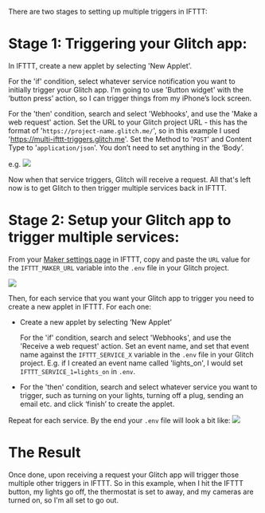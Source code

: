 There are two stages to setting up multiple triggers in IFTTT:

# Stage 1: Triggering your Glitch app:

In IFTTT, create a new applet by selecting 'New Applet'.

For the 'if' condition, select whatever service notification you want to initially trigger your Glitch app. I'm going to use 'Button widget' with the ‘button press’ action, so I can trigger things from my iPhone’s lock screen.

For the 'then' condition, search and select 'Webhooks', and use the 'Make a web request' action. Set the URL to your Glitch project URL - this has the format of '`https://project-name.glitch.me/`', so in this example I used 'https://multi-ifttt-triggers.glitch.me'. Set the Method to '`POST`' and Content Type to '`application/json`'. You don’t need to set anything in the ‘Body’.

e.g. ![](https://cdn.glitch.com/4761356a-9369-4e79-9d1e-a8306e8c00b5%2FiftttWebRequestSettings.png)

Now when that service triggers, Glitch will receive a request. All that's left now is to get Glitch to then trigger multiple services back in IFTTT.

# Stage 2: Setup your Glitch app to trigger multiple services:

From your [Maker settings page](https://ifttt.com/services/maker_webhooks/settings) in IFTTT, copy and paste the `URL` value for the `IFTTT_MAKER_URL` variable into the `.env` file in your Glitch project.

![](https://cdn.glitch.com/4761356a-9369-4e79-9d1e-a8306e8c00b5%2FiftttMakerURL.png)

Then, for each service that you want your Glitch app to trigger you need to create a new applet in IFTTT. For each one:

- Create a new applet by selecting ‘New Applet’

  For the 'if' condition, search and select 'Webhooks', and use the 'Receive a web request' action. Set an event name, and set that event name against the `IFTTT_SERVICE_X` variable in the `.env` file in your Glitch project. E.g. if I created an event name called 'lights_on', I would set `IFTTT_SERVICE_1=lights_on` in `.env`.

- For the 'then' condition, search and select whatever service you want to trigger, such as turning on your lights, turning off a plug, sending an email etc. and click ‘finish’ to create the applet.

Repeat for each service. By the end your `.env` file will look a bit like:
![](https://cdn.glitch.com/4761356a-9369-4e79-9d1e-a8306e8c00b5%2FiftttEnvFile.png)

# The Result

Once done, upon receiving a request your Glitch app will trigger those multiple other triggers in IFTTT. So in this example, when I hit the IFTTT button, my lights go off, the thermostat is set to away, and my cameras are turned on, so I'm all set to go out.
